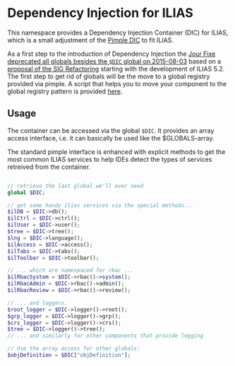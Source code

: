 # Dependency Injection for ILIAS

This namespace provides a Dependency Injection Container (DIC) for ILIAS, which is 
a small adjustment of the [Pimple DIC](https://github.com/silexphp/Pimple) to fit ILIAS.

As a first step to the introduction of Dependency Injection the [Jour Fixe
deprecated all globals besides the `$DIC` global on 2015-08-03](http://www.ilias.de/docu/goto.php?target=wiki_1357_JourFixe-2015-08-03)
based on a [proposal of the SIG Refactoring](https://github.com/klees/ILIAS_SIG_Refactoring/blob/4a226b100e3e90db5a71f0e6e32bf9731fd31be0/DependencyInjection/PROPOSAL_1.md)
starting with the development of ILIAS 5.2. The first step to get rid of globals
will be the move to a global registry provided via pimple. A script that helps
you to move your component to the global registry pattern is provided 
[here](https://github.com/ILIAS-eLearning/DeveloperTools/tree/master/global_to_dic).

## Usage

The container can be accessed via the global `$DIC`. It provides an array access
interface, i.e. it can basically be used like the $GLOBALS-array.

The standard pimple interface is enhanced with explicit methods to get the most
common ILIAS services to help IDEs detect the types of services retreived from
the container.

```php

// retrieve the last global we'll ever need
global $DIC;

// get some handy ilias services via the special methods...
$ilDB = $DIC->db();
$ilCtrl = $DIC->ctrl();
$ilUser = $DIC->user();
$tree = $DIC->tree();
$lng = $DIC->language();
$ilAccess = $DIC->access();
$ilTabs = $DIC->tabs();
$ilToolbar = $DIC->toolbar();

// ... which are namespaced for rbac ...
$ilRbacSystem = $DIC->rbac()->system();
$ilRbacAdmin = $DIC->rbac()->admin();
$ilRbacReview = $DIC->rbac()->review();

// ... and loggers.
$root_logger = $DIC->logger()->root();
$grp_logger = $DIC->logger()->grp();
$crs_logger = $DIC->logger()->crs();
$tree = $DIC->logger()->tree();
// ... and similarly for other components that provide logging

// Use the array access for other globals:
$objDefinition = $DIC["objDefinition"];

```
